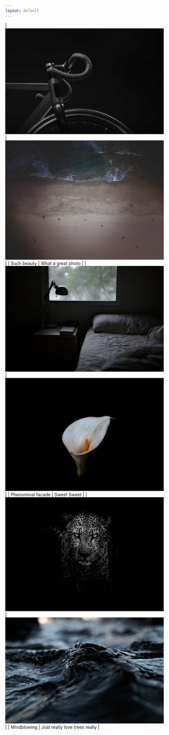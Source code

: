 ```yaml
---
layout: default
---
```


| ![](/assets/images/placeholder-1.jpg) | ![](/assets/images/placeholder-2.jpg) |
| Such beauty | What a great photo |
| ![](/assets/images/placeholder-3.jpg) | ![](/assets/images/placeholder-4.jpg) |
| Phenominal facade | Sweet Sweet |
| ![](/assets/images/placeholder-5.jpg) | ![](/assets/images/placeholder-7.jpg) |
| Mindblowing | Just really love trees really |
